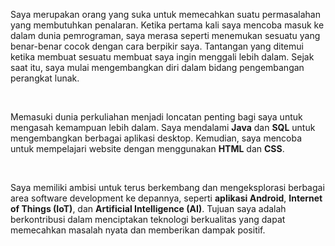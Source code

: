 <p>Saya merupakan orang yang suka untuk memecahkan suatu permasalahan yang membutuhkan penalaran. Ketika pertama kali saya mencoba masuk ke dalam dunia pemrograman, saya merasa seperti menemukan sesuatu yang benar-benar cocok dengan cara berpikir saya. Tantangan yang ditemui ketika membuat sesuatu membuat saya ingin menggali lebih dalam. Sejak saat itu, saya mulai mengembangkan diri dalam bidang pengembangan perangkat lunak.</p>
<br>
<p>Memasuki dunia perkuliahan menjadi loncatan penting bagi saya untuk mengasah kemampuan lebih dalam. Saya mendalami <b>Java</b> dan <b>SQL</b> untuk mengembangkan berbagai aplikasi desktop. Kemudian, saya mencoba untuk mempelajari website dengan menggunakan <b>HTML</b> dan <b>CSS</b>.</p>
<br>
<p>Saya memiliki ambisi untuk terus berkembang dan mengeksplorasi berbagai area software development ke depannya, seperti <b>aplikasi Android</b>, <b>Internet of Things (IoT)</b>, dan <b>Artificial Intelligence (AI)</b>. Tujuan saya adalah berkontribusi dalam menciptakan teknologi berkualitas yang dapat memecahkan masalah nyata dan memberikan dampak positif.</p>